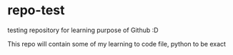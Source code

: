 # repo-test
testing repository for learning purpose of Github :D

This repo will contain some of my learning to code file, python to be exact
